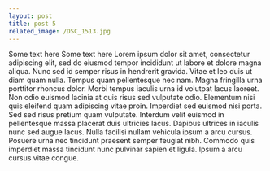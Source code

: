 ```yaml
---
layout: post
title: post 5
related_image: /DSC_1513.jpg
---
```


Some text here
Some text here
Lorem ipsum dolor sit amet, consectetur adipiscing elit, sed do eiusmod tempor incididunt ut labore et dolore magna aliqua. Nunc sed id semper risus in hendrerit gravida. Vitae et leo duis ut diam quam nulla. Tempus quam pellentesque nec nam. Magna fringilla urna porttitor rhoncus dolor. Morbi tempus iaculis urna id volutpat lacus laoreet. Non odio euismod lacinia at quis risus sed vulputate odio. Elementum nisi quis eleifend quam adipiscing vitae proin. Imperdiet sed euismod nisi porta. Sed sed risus pretium quam vulputate. Interdum velit euismod in pellentesque massa placerat duis ultricies lacus. Dapibus ultrices in iaculis nunc sed augue lacus. Nulla facilisi nullam vehicula ipsum a arcu cursus. Posuere urna nec tincidunt praesent semper feugiat nibh. Commodo quis imperdiet massa tincidunt nunc pulvinar sapien et ligula. Ipsum a arcu cursus vitae congue.
